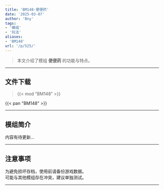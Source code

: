 ```yaml
---
title: 'BM148-便便药'
date: '2025-03-07'
author: 'Bny'
tags:
- '模组'
- '玩法'
aliases:
- 'BM148'
url: '/p/525/'
---
```


> 本文介绍了模组 **便便药** 的功能与特点。

---

## 文件下载  

> {{< mod "BM148" >}}  

{{< pan "BM148" >}}  

---

## 模组简介

>  
内容有待更新...  

---

## 注意事项

>  
为避免损坏存档，使用前请备份游戏数据。  
可能与其他模组存在冲突，建议单独测试。  

---

